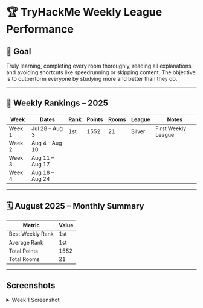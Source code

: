 # 🏆 TryHackMe Weekly League Performance

## 🎯 Goal

Truly learning, completing every room thoroughly, reading all explanations, and avoiding shortcuts like speedrunning or skipping content. The objective is to outperform everyone by studying more and better than they do.

---

## 📅 Weekly Rankings – 2025

| Week   | Dates           | Rank | Points | Rooms | League | Notes |
| ------ | --------------- | ---- | ------ | ----- | ------ | ----- |
| Week 1 | Jul 28 – Aug 3  | 1st  | 1552   | 21    | Silver |   First Weekly League    |
| Week 2 | Aug 4 – Aug 10  |      |        |       |        |       |
| Week 3 | Aug 11 – Aug 17 |      |        |       |        |       |
| Week 4 | Aug 18 – Aug 24 |      |        |       |        |       |

---

## 🗓️ August 2025 – Monthly Summary

| Metric           | Value |
| ---------------- | ----- |
| Best Weekly Rank |   1st    |
| Average Rank     |   1st    |
| Total Points     |   1552    |
| Total Rooms      |  21     |

---

## Screenshots
<details>
  <summary>Week 1 Screenshot</summary>

  ![Week One](https://raw.githubusercontent.com/TomazMPP/TryHackMe/refs/heads/main/Images/week1.png)

</details>